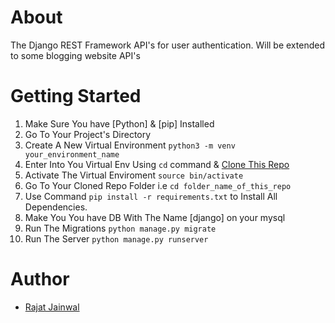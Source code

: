 # About 
The Django REST Framework API's for user authentication. Will be extended to some blogging website API's

# Getting Started
1. Make Sure You have [Python] & [pip] Installed
2. Go To Your Project's Directory 
3. Create A New Virtual Environment `python3 -m venv your_environment_name`
4. Enter Into You Virtual Env Using `cd` command & [Clone This Repo](https://git.geekyants.com/rajatj/djangoREST)
5. Activate The Virtual Enviroment `source bin/activate`
6. Go To Your Cloned Repo Folder i.e `cd folder_name_of_this_repo`
7. Use Command `pip install -r requirements.txt` to Install All Dependencies.
8. Make You You have DB With The Name [django] on your mysql 
9. Run The Migrations `python manage.py migrate`
10. Run The Server `python manage.py runserver`

# Author
+ [Rajat Jainwal](https://geekyants.com/rajat)